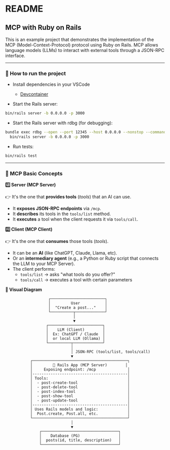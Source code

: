 # README

## MCP with Ruby on Rails

This is an example project that demonstrates the implementation of the MCP (Model-Context-Protocol) protocol using Ruby on Rails. MCP allows language models (LLMs) to interact with external tools through a JSON-RPC interface.

---

### 🚀 How to run the project

- Install dependencies in your VSCode
  - [Devcontainer](https://marketplace.visualstudio.com/items?itemName=ms-vscode-remote.remote-containers)

- Start the Rails server:
```bash
bin/rails server -b 0.0.0.0 -p 3000
```

- Start the Rails server with rdbg (for debugging):
```bash
bundle exec rdbg --open --port 12345 --host 0.0.0.0 --nonstop --command -- \
  bin/rails server -b 0.0.0.0 -p 3000
```

- Run tests:
```bash
bin/rails test
```

---

### 🧩 MCP Basic Concepts

**1️⃣ Server (MCP Server)**

👉 It's the one that **provides tools** (_tools_) that an AI can use.
- It **exposes JSON-RPC endpoints** via `/mcp`.
- It **describes** its tools in the `tools/list` method.
- It **executes** a tool when the client requests it via `tools/call`.

**2️⃣ Client (MCP Client)**

👉 It's the one that **consumes** those tools (_tools_).
- It can be an **AI** (like ChatGPT, Claude, Llama, etc).
- Or an **intermediary agent** (e.g., a Python or Ruby script that connects the LLM to your MCP Server).
- The client performs:
  - `tools/list` → asks "what tools do you offer?"
  - `tools/call` → executes a tool with certain parameters

**🔶 Visual Diagram**
```
                   ┌────────────────────────┐
                   │         User           │
                   │  "Create a post..."    │
                   └──────────┬─────────────┘
                              │
                              ▼
                  ┌────────────────────────┐
                  │    LLM (Client)        │
                  │  Ex: ChatGPT / Claude  │
                  │  or local LLM (Ollama) │
                  └──────────┬─────────────┘
                             │
                             │ JSON-RPC (tools/list, tools/call)
                             ▼
           ┌──────────────────────────────────────────┐
           │         🚀 Rails App (MCP Server)        │
           │     Exposing endpoint: /mcp              │
           │------------------------------------------│
           │ Tools:                                   │
           │  - post-create-tool                      │
           │  - post-delete-tool                      │
           │  - post-index-tool                       │
           │  - post-show-tool                        │
           │  - post-update-tool                      │
           │------------------------------------------│
           │ Uses Rails models and logic:             │
           │  Post.create, Post.all, etc.             │
           └──────────────────────────────────────────┘
                             │
                             ▼
               ┌──────────────────────────────────┐
               │    Database (PG)                 │
               │  posts(id, title, description)   │
               └──────────────────────────────────┘
```
